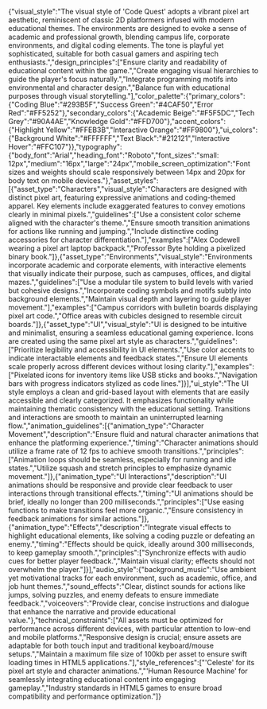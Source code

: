 {"visual_style":"The visual style of 'Code Quest' adopts a vibrant pixel art aesthetic, reminiscent of classic 2D platformers infused with modern educational themes. The environments are designed to evoke a sense of academic and professional growth, blending campus life, corporate environments, and digital coding elements. The tone is playful yet sophisticated, suitable for both casual gamers and aspiring tech enthusiasts.","design_principles":["Ensure clarity and readability of educational content within the game.","Create engaging visual hierarchies to guide the player's focus naturally.","Integrate programming motifs into environmental and character design.","Balance fun with educational purposes through visual storytelling."],"color_palette":{"primary_colors":{"Coding Blue":"#293B5F","Success Green":"#4CAF50","Error Red":"#FF5252"},"secondary_colors":{"Academic Beige":"#F5F5DC","Tech Grey":"#90A4AE","Knowledge Gold":"#FFD700"},"accent_colors":{"Highlight Yellow":"#FFEB3B","Interactive Orange":"#FF9800"},"ui_colors":{"Background White":"#FFFFFF","Text Black":"#212121","Interactive Hover":"#FFC107"}},"typography":{"body_font":"Arial","heading_font":"Roboto","font_sizes":"small: 12px","medium":"16px","large":"24px","mobile_screen_optimization":"Font sizes and weights should scale responsively between 14px and 20px for body text on mobile devices."},"asset_styles":[{"asset_type":"Characters","visual_style":"Characters are designed with distinct pixel art, featuring expressive animations and coding-themed apparel. Key elements include exaggerated features to convey emotions clearly in minimal pixels.","guidelines":["Use a consistent color scheme aligned with the character's theme.","Ensure smooth transition animations for actions like running and jumping.","Include distinctive coding accessories for character differentiation."],"examples":["Alex Codewell wearing a pixel art laptop backpack.","Professor Byte holding a pixelized binary book."]},{"asset_type":"Environments","visual_style":"Environments incorporate academic and corporate elements, with interactive elements that visually indicate their purpose, such as campuses, offices, and digital mazes.","guidelines":["Use a modular tile system to build levels with varied but cohesive designs.","Incorporate coding symbols and motifs subtly into background elements.","Maintain visual depth and layering to guide player movement."],"examples":["Campus corridors with bulletin boards displaying pixel art code.","Office areas with cubicles designed to resemble circuit boards."]},{"asset_type":"UI","visual_style":"UI is designed to be intuitive and minimalist, ensuring a seamless educational gaming experience. Icons are created using the same pixel art style as characters.","guidelines":["Prioritize legibility and accessibility in UI elements.","Use color accents to indicate interactable elements and feedback states.","Ensure UI elements scale properly across different devices without losing clarity."],"examples":["Pixelated icons for inventory items like USB sticks and books.","Navigation bars with progress indicators stylized as code lines."]}],"ui_style":"The UI style employs a clean and grid-based layout with elements that are easily accessible and clearly categorized. It emphasizes functionality while maintaining thematic consistency with the educational setting. Transitions and interactions are smooth to maintain an uninterrupted learning flow.","animation_guidelines":[{"animation_type":"Character Movement","description":"Ensure fluid and natural character animations that enhance the platforming experience.","timing":"Character animations should utilize a frame rate of 12 fps to achieve smooth transitions.","principles":["Animation loops should be seamless, especially for running and idle states.","Utilize squash and stretch principles to emphasize dynamic movement."]},{"animation_type":"UI Interactions","description":"UI animations should be responsive and provide clear feedback to user interactions through transitional effects.","timing":"UI animations should be brief, ideally no longer than 200 milliseconds.","principles":["Use easing functions to make transitions feel more organic.","Ensure consistency in feedback animations for similar actions."]},{"animation_type":"Effects","description":"Integrate visual effects to highlight educational elements, like solving a coding puzzle or defeating an enemy.","timing":"Effects should be quick, ideally around 300 milliseconds, to keep gameplay smooth.","principles":["Synchronize effects with audio cues for better player feedback.","Maintain visual clarity; effects should not overwhelm the player."]}],"audio_style":{"background_music":"Use ambient yet motivational tracks for each environment, such as academic, office, and job hunt themes.","sound_effects":"Clear, distinct sounds for actions like jumps, solving puzzles, and enemy defeats to ensure immediate feedback.","voiceovers":"Provide clear, concise instructions and dialogue that enhance the narrative and provide educational value."},"technical_constraints":["All assets must be optimized for performance across different devices, with particular attention to low-end and mobile platforms.","Responsive design is crucial; ensure assets are adaptable for both touch input and traditional keyboard/mouse setups.","Maintain a maximum file size of 100kb per asset to ensure swift loading times in HTML5 applications."],"style_references":["'Celeste' for its pixel art style and character animations.","'Human Resource Machine' for seamlessly integrating educational content into engaging gameplay.","Industry standards in HTML5 games to ensure broad compatibility and performance optimization."]}